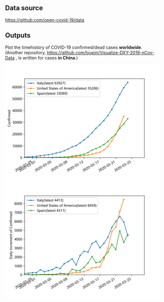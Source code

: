 ## Data source
https://github.com/open-covid-19/data

## Outputs
Plot the timehistory of COVID-19 confirmed/dead cases **worldwide**.
(Another repository, https://github.com/lyupin/Visualize-DXY-2019-nCov-Data , is written for cases **in China**.)

<img src="Confirmed.png" width=600 />

<img src="ConfirmedIncrement.png" width=600 />
